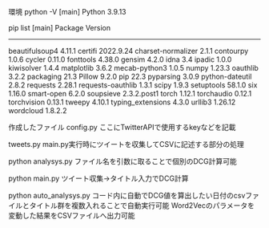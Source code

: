 環境
python -V                                                                                  [main]
Python 3.9.13

pip list                                                                                   [main]
Package            Version
------------------ -----------
beautifulsoup4     4.11.1
certifi            2022.9.24
charset-normalizer 2.1.1
contourpy          1.0.6
cycler             0.11.0
fonttools          4.38.0
gensim             4.2.0
idna               3.4
ipadic             1.0.0
kiwisolver         1.4.4
matplotlib         3.6.2
mecab-python3      1.0.5
numpy              1.23.3
oauthlib           3.2.2
packaging          21.3
Pillow             9.2.0
pip                22.3
pyparsing          3.0.9
python-dateutil    2.8.2
requests           2.28.1
requests-oauthlib  1.3.1
scipy              1.9.3
setuptools         58.1.0
six                1.16.0
smart-open         6.2.0
soupsieve          2.3.2.post1
torch              1.12.1
torchaudio         0.12.1
torchvision        0.13.1
tweepy             4.10.1
typing_extensions  4.3.0
urllib3            1.26.12
wordcloud          1.8.2.2

作成したファイル
config.py
ここにTwitterAPIで使用するkeyなどを記載

tweets.py
main.py実行時にツイートを収集してCSVに記述する部分の処理

python analysys.py
ファイル名を引数に取ることで個別のDCG計算可能

python main.py
ツイート収集→タイトル入力でDCG計算

python auto_analysys.py
コード内に自動でDCG値を算出したい日付のcsvファイルとタイトル群を複数入れることで自動実行可能
Word2Vecのパラメータを変動した結果をCSVファイルへ出力可能